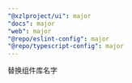 ```yaml
---
"@xzlproject/ui": major
"docs": major
"web": major
"@repo/eslint-config": major
"@repo/typescript-config": major
---
```


替换组件库名字

